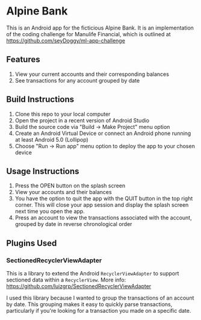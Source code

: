 # Alpine Bank
This is an Android app for the ficticious Alpine Bank. It is an implementation of the coding challenge for Manulife Financial, which is outlined at https://github.com/seyDoggy/ml-app-challenge

## Features
1. View your current accounts and their corresponding balances
2. See transactions for any account grouped by date

## Build Instructions
1. Clone this repo to your local computer
2. Open the project in a recent version of Android Studio
3. Build the source code via "Build -> Make Project" menu option
4. Create an Android Virtual Device or connect an Android phone running at least Android 5.0 (Lollipop)
6. Choose "Run -> Run app" menu option to deploy the app to your chosen device

## Usage Instructions
1. Press the OPEN button on the splash screen
2. View your accounts and their balances
3. You have the option to quit the app with the QUIT button in the top right corner. This will close your app session and display the splash screen next time you open the app.
4. Press an account to view the transactions associated with the account, grouped by date in reverse chronological order

## Plugins Used
### SectionedRecyclerViewAdapter
This is a library to extend the Android `RecyclerViewAdapter` to support sectioned data within a `RecyclerView`. More info: https://github.com/luizgrp/SectionedRecyclerViewAdapter

I used this library because I wanted to group the transactions of an account by date. This grouping makes it easy to quickly parse transactions, particularly if you're looking for a transaction you made on a specific date.
